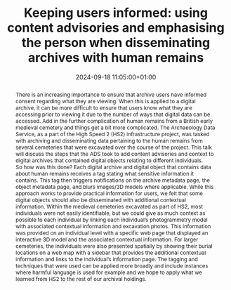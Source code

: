 ---
abstract: 'There is an increasing importance to ensure that archive users have informed
  consent regarding what they are viewing. When this is applied to a digital archive,
  it can be more difficult to ensure that users know what they are accessing prior
  to viewing it due to the number of ways that digital data can be accessed. Add in
  the further complication of human remains from a British early medieval cemetery
  and things get a bit more complicated. The Archaeology Data Service, as a part of
  the High Speed 2 (HS2) infrastructure project, was tasked with archiving and disseminating
  data pertaining to the human remains from several cemeteries that were excavated
  over the course of the project. This talk will discuss the steps that the ADS took
  to add content advisories and context to digital archives that contained digital
  objects relating to different individuals.


  So how was this done? Each digital archive and digital object that contains data
  about human remains receives a tag stating what sensitive information it contains.
  This tag then triggers notifications on the archive metadata page, the object metadata
  page, and blurs images/3D models where applicable. While this approach works to
  provide practical information for users, we felt that some digital objects should
  also be disseminated with additional contextual information. Within the medieval
  cemeteries excavated as part of HS2, most individuals were not easily identifiable,
  but we could give as much context as possible to each individual by linking each
  individual’s photogrammetry model with associated contextual information and excavation
  photos. This information was provided on an individual level with a specific web
  page that displayed an interactive 3D model and the associated contextual information.
  For larger cemeteries, the individuals were also presented spatially by showing
  their burial locations on a web map with a sidebar that provides the additional
  contextual information and links to the individual’s information page. The tagging
  and techniques that were used can be applied more broadly and include instances
  where harmful language is used for example and we hope to apply what we learned
  from HS2 to the rest of our archival holdings.'
creators:
- Teagan Zoldoske
date: 2024-09-18 11:05:00+01:00
document_url: https://zenodo.org/records/13744594
grand_parent: iPRES
institutions: []
keywords:
- legal and social responsibilities for dp
- start 2 preserve
landing_page_url: https://zenodo.org/records/13744594
language: eng
layout: publication
license: Creative Commons Attribution 4.0 (CC-BY-4.0)
notes_url: https://docs.google.com/document/d/1b42Bd_pn9__lo1qwjKqh3fB46M9Dt_1hjO4ATMggwvg/edit#heading=h.3motvki8sysj
parent: iPRES 2024
publication_type: lightning talk
size: null
slides_url: https://zenodo.org/records/13744594
source_name: iPRES
stream_url: https://www.archief.vlaanderen.be/archief/records/dossiers/5acb210228ce4315ae650812d056a482329eb83ed2dc42398a51505dc153be81/documents/c4ff0ba130054fff8dfd6d0fb3f33463d66167c2df83459e89304b6b9778c302
title: 'Keeping users informed: using content advisories and emphasising the person
  when disseminating archives with human remains'
year: 2024
---